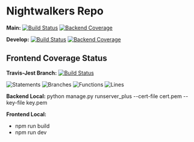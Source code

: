 # Nightwalkers Repo

**Main:** [![Build Status](https://app.travis-ci.com/gcivil-nyu-org/team2-wed-spring25.svg?token=qXXqQBVVz5xbzNpep8Jg&branch=main)](https://app.travis-ci.com/gcivil-nyu-org/team2-wed-spring25)
[![Backend Coverage](https://coveralls.io/repos/github/gcivil-nyu-org/team2-wed-spring25/badge.svg?branch=main)](https://coveralls.io/github/gcivil-nyu-org/team2-wed-spring25?branch=main)

**Develop:** [![Build Status](https://app.travis-ci.com/gcivil-nyu-org/team2-wed-spring25.svg?token=qXXqQBVVz5xbzNpep8Jg&branch=develop)](https://app.travis-ci.com/gcivil-nyu-org/team2-wed-spring25)
[![Backend Coverage](https://coveralls.io/repos/github/gcivil-nyu-org/team2-wed-spring25/badge.svg?branch=develop)](https://coveralls.io/github/gcivil-nyu-org/team2-wed-spring25?branch=develop)

## Frontend Coverage Status

**Travis-Jest Branch:** [![Build Status](https://app.travis-ci.com/gcivil-nyu-org/team2-wed-spring25.svg?token=qXXqQBVVz5xbzNpep8Jg&branch=travis-jest)](https://app.travis-ci.com/gcivil-nyu-org/team2-wed-spring25)

![Statements](https://raw.githubusercontent.com/${BADGES_GITHUB_USERNAME}/${BADGES_GITHUB_REPO}/main/badges/travis-jest/badge-statements.svg)
![Branches](https://raw.githubusercontent.com/${BADGES_GITHUB_USERNAME}/${BADGES_GITHUB_REPO}/main/badges/travis-jest/badge-branches.svg)
![Functions](https://raw.githubusercontent.com/${BADGES_GITHUB_USERNAME}/${BADGES_GITHUB_REPO}/main/badges/travis-jest/badge-functions.svg)
![Lines](https://raw.githubusercontent.com/${BADGES_GITHUB_USERNAME}/${BADGES_GITHUB_REPO}/main/badges/travis-jest/badge-lines.svg)

**Backend Local:** python manage.py runserver_plus --cert-file cert.pem --key-file key.pem

**Frontend Local:**

- npm run build
- npm run dev

<!-- Test Locally - uncomment and run npm run make-badges and push on your branch  -->
<!-- ![Statements](./frontend/public/badges/badge-statements.svg)
![Branches](./frontend/public/badges/badge-branches.svg)
![Functions](./frontend/public/badges/badge-functions.svg)
![Lines](./frontend/public/badges/badge-lines.svg) -->
